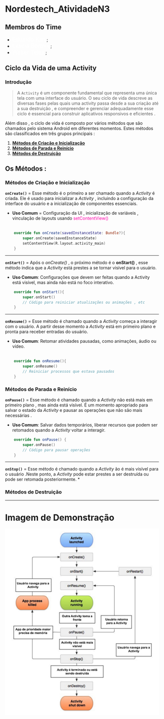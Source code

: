 # Nordestech_AtividadeN3

## Membros do Time 

<div>
    <ul>
        <li class="link">
            <a href="https://github.com/Dev-kyw3010" style="font-size:18px;color:#fff;">Eduardo Kim</a>
            <span>;</span>
        </li>
        <li class="link">
            <a href="https://github.com/leebortnik" style="font-size:18px;color:#fff;">Letícia Bortnik</a>
            <span>;</span>
        </li>
        <li class="link">
            <a href="https://github.com/RealTastes" style="font-size:18px;color:#fff;">Walter Teles</a>
            <span>;</span>
        </li>
    </ul>
</div>

## Ciclo da Vida de uma Activity

### Introdução 

> A `Activity` é um componente fundamental que representa uma única tela com uma interface do usuário. O seu ciclo de vida descreve as diversas fases pelas quais uma activity passa desde a sua criação até a sua destruição , e compreender e gerenciar adequadamente esse ciclo é essencial para construir aplicativos responsivos e eficientes .
> 
Além disso , o ciclo de vida é composto por vários métodos que são chamados pelo sistema Android em diferentes momentos. Estes métodos são classificados em três grupos principais :

1. [ __Métodos de Criação e Inicialização__](#métodos-de-criação-e-inicialização)
2. [__Métodos de Parada e Reinício__](#métodos-de-parada-e-reinício)
3. [__Métodos de Destruição__](#métodos-de-destruição)


## Os Métodos :

### Métodos de Criação e Inicialização

__`onCreate()`__ = Esse método é o primeiro a ser chamado quando a _Activity_ é criada. Ele é usado para inicializar a _Activity_ , incluindo a configuração da interface do usuário e a inicialização de componentes essenciais.
* __Uso Comum__ = Configuração  da UI , inicialização de variáveis , vinculação de layouts usando <span style="color:#ff00aa">setContentView()</span>
``` Kotlin

    override fun onCreate(savedInstanceState: Bundle?){
        super.onCreate(savedInstanceState)
        setContentView(R.layout.activity_main)
    }
```
---
 __`onStart()`__ = Após o _onCreate()_ , o próximo método é o __onStart()__ , esse método indica que a _Activity_ está prestes a se tornar visível para o usuário.
* __Uso Comum__: Configurações que devem ser feitas quando a Activity está visível, mas ainda não está no foco interativo.

``` kotlin
    override fun onStart(){
        super.onStart()
        // Código para reiniciar atualizações ou animações , etc 
    }
```
---
__`onResume()`__ = Esse método é chamado quando a _Activity_ começa a interagir com o usuário. A partir desse momento a _Activity_ está em primeiro plano e pronta para receber entradas do usuário.
* __Uso Comum__: Retomar atividades pausadas, como animações, áudio ou vídeo.

``` kotlin

    override fun onResume(){
        super.onResume()
        // Reiniciar processos que estava pausados
    }
```
### Métodos de Parada e Reinício

__`onPause()`__ = Esse método é chamado quando a _Activity_ não está mais em primeiro plano , mas ainda está visível. É um momento apropriado para salvar o estado da _Activity_ e pausar as operações que não são mais necessárias .
* __Uso Comum__: Salvar dados temporários, liberar recursos que podem ser retomados quando a *Activity* voltar a interagir.
``` kotlin
    override fun onPause() {
        super.onPause()
        // Código para pausar operações
    }
```
---
__`onStop()`__ = Esse método é chamado quando a _Activity_ ão é mais visível para o usuário .Neste ponto, a _Activity_ pode estar prestes a ser destruída ou pode ser retomada posteriormente.
* 

### Métodos de Destruição

---
# Imagem de Demonstração

![Ciclo de Vida da Activity](/img/ciclo_de_vida_Activity.webp)


